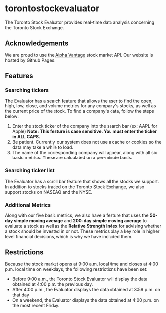 # torontostockevaluator
The Toronto Stock Evaluator provides real-time data analysis concerning the Toronto Stock Exchange.

## Acknowledgements
We are proud to use the [Alpha Vantage](https://www.alphavantage.co/) stock market API.
Our website is hosted by Github Pages.

## Features
### Searching tickers
The Evaluator has a search feature that allows the user to find the open, high, low, close, and volume metrics for any company's stocks, as well as the current price of the stock. To find a company's data, follow the steps below:
1. Enter the stock ticker of the company into the search bar (ex: AAPL for Apple) **Note: This feature is case sensitive. You must            enter the ticker in ALL CAPS.**
2. Be patient. Currently, our system does not use a cache or cookies so the data may take a while to load.
3. The name of the corresponding company will appear, along with all six basic metrics. These are calculated on a per-minute basis.

### Searching ticker list
The Evaluator has a scroll bar feature that shows all the stocks we support. In addition to stocks traded on the Toronto Stock Exchange, we also support stocks on NASDAQ and the NYSE.

### Additional Metrics
Along with our five basic metrics, we also have a feature that uses the **50-day simple moving average** and **200-day simple moving average** to evaluate a stock as well as the **Relative Strength Index** for advising whether a stock should be invested in or not. These metrics play a key role in higher level financial decisions, which is why we have included them.

## Restrictions
Because the stock market opens at 9:00 a.m. local time and closes at 4:00 p.m. local time on weekdays, the following restrictions have been set:
- Before 9:00 a.m., the Toronto Stock Evaluator will display the data obtained at 4:00 p.m. the previous day.
- After 4:00 p.m., the Evaluator displays the data obtained at 3:59 p.m. on that day
- On a weekend, the Evaluator displays the data obtained at 4:00 p.m. on the most recent Friday.
